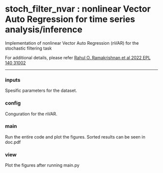 # stoch_filter_nvar : nonlinear Vector Auto Regression for time series analysis/inference 

Implementation of nonlinear Vector Auto Regression (nVAR) for the stochastic filtering task

For additional details, please refer [Rahul O. Ramakrishnan et al 2022 EPL 140 31002](https://iopscience.iop.org/article/10.1209/0295-5075/ac9d01)

-----
### inputs
Spesific parameters for the dataset.
### config
Conguration for the nVAR. 
### main
Run the entire code and plot the figures. Sorted results can be seen in doc.pdf
### view
Plot the figures after running main.py
